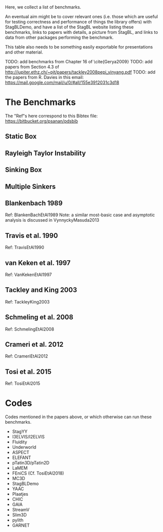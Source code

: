 Here, we collect a list of benchmarks.

An eventual aim might be to cover relevant ones (i.e. those which are useful for 
testing correctness and performance of things the library offers) with StagBLDemo,
and have a list of the StagBL website listing these benchmarks, links to papers with details,
a picture from StagBL, and links to data from other packages performing the benchmark.

This table also needs to be something easily exportable for presentations and other material.

TODO: add benchmarks from Chapter 16 of \cite{Gerya2009}
TODO: add papers from Section 4.3 of http://jupiter.ethz.ch/~pjt/papers/tackley2008pepi_yinyang.pdf
TODO: add the papers from R. Davies in this email: https://mail.google.com/mail/u/0/#all/155e3912031c3d18

# The Benchmarks
The "Ref"s here correspond to this Bibtex file: https://bitbucket.org/psanan/pdsbib

## Static Box

## Rayleigh Taylor Instability

## Sinking Box

## Multiple Sinkers

## Blankenbach 1989
Ref: BlankenBachEtAl1989
Note: a similar most-basic case and asymptotic analysis is discussed in VynnyckyMasuda2013

## Travis et al. 1990
Ref: TravisEtAl1990

## van Keken et al. 1997
Ref: VanKekenEtAl1997

## Tackley and King 2003
Ref: TackleyKing2003

## Schmeling et al. 2008
Ref: SchmelingEtAl2008

## Crameri et al. 2012
Ref: CrameriEtAl2012

## Tosi et al. 2015
Ref: TosiEtAl2015

# Codes
Codes mentioned in the papers above, or which otherwise can run these benchmarks.

 - StagYY
 - I3ELVIS/I2ELVIS
 - Fluidity
 - Underworld
 - ASPECT
 - ELEFANT
 - pTatin3D/pTatin2D
 - LaMEM
 - FEniCS (Cf. TosiEtAl2018)
 - MC3D
 - StagBLDemo
 - YAAC
 - Plaatjes
 - CHIC
 - GAIA
 - StreamV
 - Slim3D
 - pylith
 - GARNET
